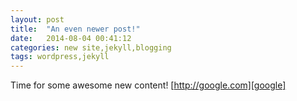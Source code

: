 ```yaml
---
layout: post
title:  "An even newer post!"
date:   2014-08-04 00:41:12
categories: new site,jekyll,blogging
tags: wordpress,jekyll
---
```


Time for some awesome new content! [http://google.com][google]

[jekyll-gh]: https://github.com/jekyll/jekyll
[jekyll]:    http://jekyllrb.com
